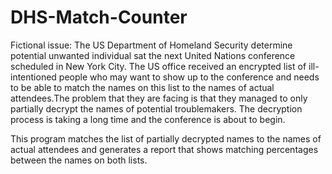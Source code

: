 # DHS-Match-Counter
Fictional issue: The US	Department of Homeland Security	determine potential unwanted individual sat the next United Nations conference scheduled in New York City. The US office received an encrypted list of ill-intentioned people who may want to show up to the conference and needs to be able to match the names on this list to the names of actual attendees.The problem that they are facing is that they managed to only partially decrypt the names	of potential troublemakers. The decryption process is taking a long time and the conference is about to begin.

This program matches the list of partially decrypted names to the names of actual attendees and generates a report that shows matching percentages between the names on both lists.	
